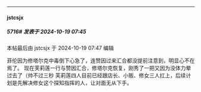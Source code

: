 ﻿
*****

####  jstcsjx  
##### 5716#       发表于 2024-10-19 07:45

 本帖最后由 jstcsjx 于 2024-10-19 07:47 编辑 

菲伦因为修塔尔克中毒倒下心急了，连赞因过来汇合都没提前注意到，明显心不在焉了。
现在芙莉莲一行与赞因汇合，修塔尔克恢复，刚秀了一把又因为没体力晕过去了（帅不过三秒
芙莉莲四人目前已经跟店长、小贩、修女三人扛上，后续计划是先解决修女这个探知指挥的人，让对面无从下手。

